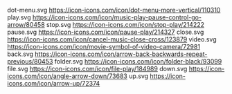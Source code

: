 dot-menu.svg https://icon-icons.com/icon/dot-menu-more-vertical/110310
play.svg https://icon-icons.com/icon/music-play-pause-control-go-arrow/80458
stop.svg https://icon-icons.com/icon/stop-play/214222
pause.svg https://icon-icons.com/icon/pause-play/214327
close.svg https://icon-icons.com/icon/cancel-music-close-cross/123879
video.svg https://icon-icons.com/icon/movie-symbol-of-video-camera/72981
back.svg https://icon-icons.com/icon/arrow-back-backwards-repeat-previous/80453
folder.svg https://icon-icons.com/icon/folder-black/93099
file.svg https://icon-icons.com/icon/file-play/184989
down.svg https://icon-icons.com/icon/angle-arrow-down/73683
up.svg https://icon-icons.com/icon/arrow-up/72374